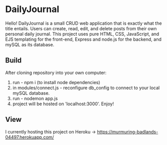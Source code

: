 # DailyJournal

Hello! DailyJournal is a small CRUD web application that is exactly what the title entails. Users can create, read, edit, and delete posts from their own
personal daily journal. This project uses pure HTML, CSS, JavaScript, and EJS templating for the front-end, Express and node.js for the backend, and mySQL
as its database.

## Build

After cloning repository into your own computer:
  1. run - npm i (to install node dependencies)
  2. in modules/connect.js - reconfigure db_config to connect to your local mySQL database.
  3. run - nodemon app.js
  4. project will be hosted on 'localhost:3000'. Enjoy!
  
## View

I currently hosting this project on Heroku -> https://murmuring-badlands-04497.herokuapp.com/
